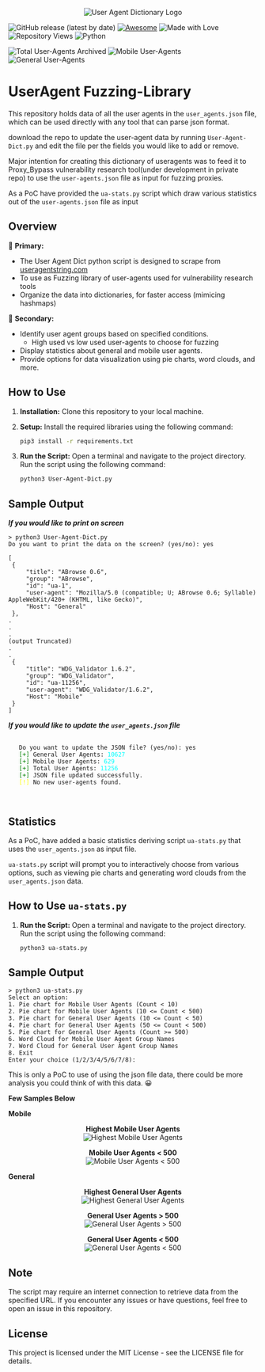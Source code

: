 <p align="center">
  <img src="images/user-agent-dict-logo.png" alt="User Agent Dictionary Logo">
</p>

![GitHub release (latest by date)](https://img.shields.io/github/v/release/Add3r/UserAgent-Parser) [![Awesome](https://img.shields.io/badge/Awesome-%F0%9F%98%8E-blueviolet.svg)](https://shields.io/) ![Made with Love](https://img.shields.io/badge/Made%20with-%E2%9D%A4-red.svg) ![Repository Views](https://komarev.com/ghpvc/?username=Add3r&label=Repository+Views) ![Python](https://img.shields.io/badge/Python-3.11.5-blue.svg) <!--![Release Downloads](https://img.shields.io/github/downloads/Add3r/UserAgent-Parser/releases/tag/V1.0.0/total.svg)-->

<!--![Dictionary Download](https://img.shields.io/github/downloads/Add3r/UserAgent-Parser/blob/main/user_agents.json/total.svg)--> 
![Total User-Agents Archived](https://img.shields.io/badge/Total%20User--Agents%20Archived-11256-blue.svg) ![Mobile User-Agents](https://img.shields.io/badge/Mobile%20User--Agents-629-orange.svg) ![General User-Agents](https://img.shields.io/badge/General%20User--Agents-10627-green.svg)


# UserAgent Fuzzing-Library

This repository holds data of all the user agents in the `user_agents.json` file, which can be used directly with any tool that can parse json format.

download the repo to update the user-agent data by running `User-Agent-Dict.py` and edit the file per the fields you would like to add or remove.

Major intention for creating this dictionary of useragents was to feed it to Proxy_Bypass vulnerability research tool(under development in private repo) to use the `user-agents.json` file as input for fuzzing proxies.

As a PoC have provided the `ua-stats.py` script which draw various statistics out of the `user-agents.json` file as input

## Overview

🎯 **Primary:**
- The User Agent Dict python script is designed to scrape from [useragentstring.com](https://www.useragentstring.com/pages/All/)
- To use as Fuzzing library of user-agents used for vulnerability research tools
- Organize the data into dictionaries, for faster access (mimicing hashmaps)

🚀 **Secondary:**
- Identify user agent groups based on specified conditions.
   - High used vs low used user-agents to choose for fuzzing
- Display statistics about general and mobile user agents.
- Provide options for data visualization using pie charts, word clouds, and more.

## How to Use

1. **Installation:**
   Clone this repository to your local machine.

2. **Setup:**
   Install the required libraries using the following command:
   
   ```bash
   pip3 install -r requirements.txt
   ```

3. **Run the Script:**
   Open a terminal and navigate to the project directory. Run the script using the following command:

   ```bash
   python3 User-Agent-Dict.py
   ```

## Sample Output
   
   ***If you would like to print on screen***
   ```
   > python3 User-Agent-Dict.py
   Do you want to print the data on the screen? (yes/no): yes
   
   [
    {
        "title": "ABrowse 0.6",
        "group": "ABrowse",
        "id": "ua-1",
        "user-agent": "Mozilla/5.0 (compatible; U; ABrowse 0.6; Syllable) AppleWebKit/420+ (KHTML, like Gecko)",
        "Host": "General"
    },
   .
   .
   .
   (output Truncated)
   .
   .
    {
        "title": "WDG_Validator 1.6.2",
        "group": "WDG_Validator",
        "id": "ua-11256",
        "user-agent": "WDG_Validator/1.6.2",
        "Host": "Mobile"
    }
   ]
   ```
   ***If you would like to update the `user_agents.json` file***
   <pre>
   <code>
   Do you want to update the JSON file? (yes/no): yes
   <span style="color: green;">[+]</span> General User Agents: <span style="color: cyan;">10627</span>
   <span style="color: green;">[+]</span> Mobile User Agents: <span style="color: cyan;">629</span>
   <span style="color: green;">[+]</span> Total User Agents: <span style="color: cyan;">11256</span>
   <span style="color: green;">[+]</span> JSON file updated successfully.
   <span style="color: yellow;">[!]</span> No new user-agents found.
   </code>
   </pre>
## Statistics

As a PoC, have added a basic statistics deriving script `ua-stats.py` that uses the `user_agents.json` as input file.

`ua-stats.py` script will prompt you to interactively choose from various options, such as viewing pie charts and generating word clouds from the `user_agents.json` data.

## How to Use `ua-stats.py`

1. **Run the Script:**
   Open a terminal and navigate to the project directory. Run the script using the following command:

   ```bash
   python3 ua-stats.py
   ```

## Sample Output

   ```
   > python3 ua-stats.py
   Select an option:
   1. Pie chart for Mobile User Agents (Count < 10)
   2. Pie chart for Mobile User Agents (10 <= Count < 500)
   3. Pie chart for General User Agents (10 <= Count < 50)
   4. Pie chart for General User Agents (50 <= Count < 500)
   5. Pie chart for General User Agents (Count >= 500)
   6. Word Cloud for Mobile User Agent Group Names
   7. Word Cloud for General User Agent Group Names
   8. Exit
   Enter your choice (1/2/3/4/5/6/7/8): 
   ```

This is only a PoC to use of using the json file data, there could be more analysis you could think of with this data. 😀

**Few Samples Below**

**Mobile**

<p align="center">
  <strong>Highest Mobile User Agents</strong><br>
  <img src="Charts/Highest%20Mobile%20User-agents.png" alt="Highest Mobile User Agents">
</p>

<p align="center">
  <strong>Mobile User Agents &lt; 500</strong><br>
  <img src="Charts/Mobile%20User-agents%20less%20than%20500.png" alt="Mobile User Agents < 500">
</p>

**General**

<p align="center">
  <strong>Highest General User Agents</strong><br>
  <img src="Charts/Highest%20General%20User-agents.png" alt="Highest General User Agents">
</p>

<p align="center">
  <strong>General User Agents &gt; 500</strong><br>
  <img src="Charts/General%20User-agents%20greater%20than%20500.png" alt="General User Agents > 500">
</p>

<p align="center">
  <strong>General User Agents &lt; 500</strong><br>
  <img src="Charts/General%20User-agents%20less%20than%20500.png" alt="General User Agents < 500">
</p>

## Note
The script may require an internet connection to retrieve data from the specified URL.
If you encounter any issues or have questions, feel free to open an issue in this repository.

## License
This project is licensed under the MIT License - see the LICENSE file for details.
